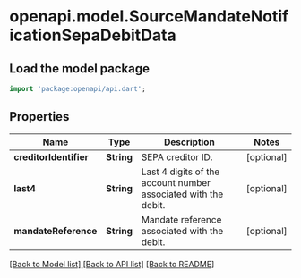 # openapi.model.SourceMandateNotificationSepaDebitData

## Load the model package
```dart
import 'package:openapi/api.dart';
```

## Properties
Name | Type | Description | Notes
------------ | ------------- | ------------- | -------------
**creditorIdentifier** | **String** | SEPA creditor ID. | [optional] 
**last4** | **String** | Last 4 digits of the account number associated with the debit. | [optional] 
**mandateReference** | **String** | Mandate reference associated with the debit. | [optional] 

[[Back to Model list]](../README.md#documentation-for-models) [[Back to API list]](../README.md#documentation-for-api-endpoints) [[Back to README]](../README.md)


